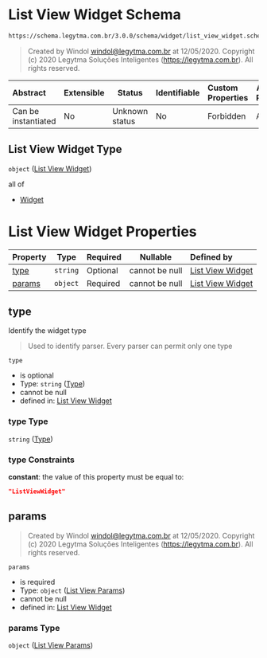 # List View Widget Schema

```txt
https://schema.legytma.com.br/3.0.0/schema/widget/list_view_widget.schema.json
```




> Created by Windol [windol@legytma.com.br](mailto:windol@legytma.com.br) at 12/05/2020.
> Copyright (c) 2020 Legytma Soluções Inteligentes (<https://legytma.com.br>). All rights reserved.
>

| Abstract            | Extensible | Status         | Identifiable | Custom Properties | Additional Properties | Access Restrictions | Defined In                                                                                           |
| :------------------ | ---------- | -------------- | ------------ | :---------------- | --------------------- | ------------------- | ---------------------------------------------------------------------------------------------------- |
| Can be instantiated | No         | Unknown status | No           | Forbidden         | Allowed               | none                | [list_view_widget.schema.json](../schema/widget/list_view_widget.schema.json) |

## List View Widget Type

`object` ([List View Widget](list_view_widget.md))

all of

-   [Widget](input_decoration-properties-widget-5.md)

# List View Widget Properties

| Property          | Type     | Required | Nullable       | Defined by                                                                                                                                                            |
| :---------------- | -------- | -------- | -------------- | :-------------------------------------------------------------------------------------------------------------------------------------------------------------------- |
| [type](#type)     | `string` | Optional | cannot be null | [List View Widget](widget-definitions-type.md)                 |
| [params](#params) | `object` | Required | cannot be null | [List View Widget](list_view_widget-properties-list-view-params.md) |

## type

Identify the widget type


> Used to identify parser. Every parser can permit only one type
>

`type`

-   is optional
-   Type: `string` ([Type](widget-definitions-type.md))
-   cannot be null
-   defined in: [List View Widget](widget-definitions-type.md)

### type Type

`string` ([Type](widget-definitions-type.md))

### type Constraints

**constant**: the value of this property must be equal to:

```json
"ListViewWidget"
```

## params




> Created by Windol [windol@legytma.com.br](mailto:windol@legytma.com.br) at 12/05/2020.
> Copyright (c) 2020 Legytma Soluções Inteligentes (<https://legytma.com.br>). All rights reserved.
>

`params`

-   is required
-   Type: `object` ([List View Params](list_view_widget-properties-list-view-params.md))
-   cannot be null
-   defined in: [List View Widget](list_view_widget-properties-list-view-params.md)

### params Type

`object` ([List View Params](list_view_widget-properties-list-view-params.md))
